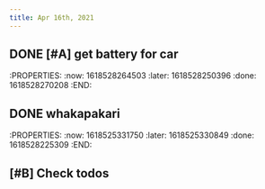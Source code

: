 ```yaml
---
title: Apr 16th, 2021
---
```


## DONE [#A]  get battery for car
:PROPERTIES:
:now: 1618528264503
:later: 1618528250396
:done: 1618528270208
:END:
## DONE whakapakari
:PROPERTIES:
:now: 1618525331750
:later: 1618525330849
:done: 1618528225309
:END:
## [#B] Check todos